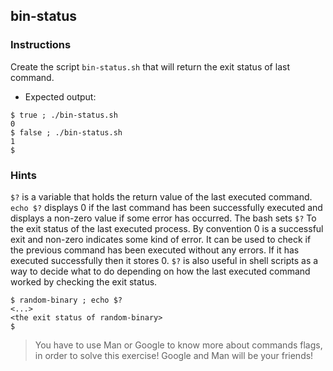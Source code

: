 ## bin-status

### Instructions

Create the script `bin-status.sh` that will return the exit status of last command.

- Expected output:

```console
$ true ; ./bin-status.sh
0
$ false ; ./bin-status.sh
1
$
```

### Hints

`$?` is a variable that holds the return value of the last executed command.
`echo $?` displays 0 if the last command has been successfully executed and displays a non-zero value if some error has occurred.
The bash sets `$?` To the exit status of the last executed process. By convention 0 is a successful exit and non-zero indicates some kind of error. It can be used to check if the previous command has been executed without any errors. If it has executed successfully then it stores 0. `$?` is also useful in shell scripts as a way to decide what to do depending on how the last executed command worked by checking the exit status.

```console
$ random-binary ; echo $?
<...>
<the exit status of random-binary>
$
```

> You have to use Man or Google to know more about commands flags, in order to solve this exercise!
> Google and Man will be your friends!